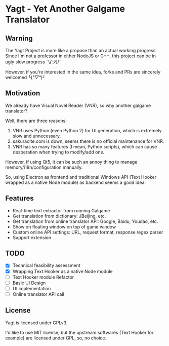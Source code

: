 # Yagt - Yet Another Galgame Translator

## Warning

The Yagt Project is more like a propose than an actual working progress. Since I'm not a professor in either NodeJS or C++, this project can be in ugly slow progress ¯\\_(ツ)_/¯

However, if you're interested in the same idea, forks and PRs are sincerely welcomed ╰(*°▽°*)╯

## Motivation

We already have Visual Novel Reader (VNR), so why another galgame translator?

Well, there are three reasons:

1. VNR uses Python (even Python 2) for UI generation, which is extremely slow and unnecessary.
2. sakuradite.com is down, seems there is no official maintenance for VNR.
3. VNR has so many features (I mean, Python scripts), which can cause desperation when trying to modify/add one.

However, if using Qt5, it can be such an annoy thing to manage memory/i18n/configuration manually.

So, using Electron as frontend and traditional Windows API (Text Hooker wrapped as a native Node module) as backend seems a good idea.

## Features

* Real-time text extractor from running Galgame
* Get translation from dictionary: JBeijing, etc.
* Get translation from online translator API: Google, Baidu, Youdao, etc.
* Show on floating window on top of game window
* Custom online API settings: URL, request format, response regex parser
* Support extension

## TODO

- [x] Technical feasibility assessment
- [x] Wrapping Text Hooker as a native Node module
- [ ] Text Hooker module Refactor
- [ ] Basic UI Design
- [ ] UI implementation
- [ ] Online translator API call

## License

Yagt is licensed under GPLv3.

I'd like to use MIT license, but the upstream softwares (Text Hooker for example) are licensed under GPL, so, no choice.
